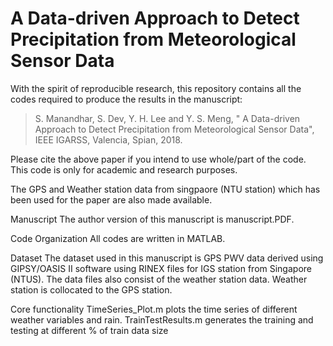 # A Data-driven Approach to Detect Precipitation from Meteorological Sensor Data

With the spirit of reproducible research, this repository contains all the codes required to produce the results in the manuscript: 

> S. Manandhar, S. Dev, Y. H. Lee and Y. S. Meng, " A Data-driven Approach to Detect Precipitation from Meteorological Sensor Data", IEEE IGARSS, Valencia, Spian, 2018.

Please cite the above paper if you intend to use whole/part of the code. This code is only for academic and research purposes.

The GPS and Weather station data from singpaore (NTU station) which has been used for the paper are also made available.

Manuscript
The author version of this manuscript is manuscript.PDF.

Code Organization
All codes are written in MATLAB. 

Dataset
The dataset used in this manuscript is GPS PWV data derived using GIPSY/OASIS II software using RINEX files for IGS station from Singapore (NTUS). The data files also consist of the weather station data. Weather station is collocated to the GPS station.

Core functionality
TimeSeries_Plot.m plots the time series of different weather variables and rain.
TrainTestResults.m generates the training and testing at different % of train data size

